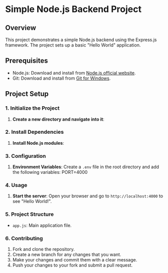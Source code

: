 # Simple Node.js Backend Project

## Overview
This project demonstrates a simple Node.js backend using the Express.js framework. The project sets up a basic "Hello World" application.

## Prerequisites
- Node.js: Download and install from [Node.js official website](https://nodejs.org/en).
- Git: Download and install from [Git for Windows](https://git-scm.com/download/win).

## Project Setup

### 1. Initialize the Project
1. **Create a new directory and navigate into it**:

### 2. Install Dependencies
1. **Install Node.js modules**:

### 3. Configuration
1. **Environment Variables**: Create a `.env` file in the root directory and add the following variables:
   PORT=4000

### 4. Usage
1. **Start the server**:
Open your browser and go to `http://localhost:4000` to see "Hello World!".

### 5. Project Structure
- `app.js`: Main application file.

### 6. Contributing
1. Fork and clone the repository.
2. Create a new branch for any changes that you want.
3. Make your changes and commit them with a clear message.
4. Push your changes to your fork and submit a pull request.

